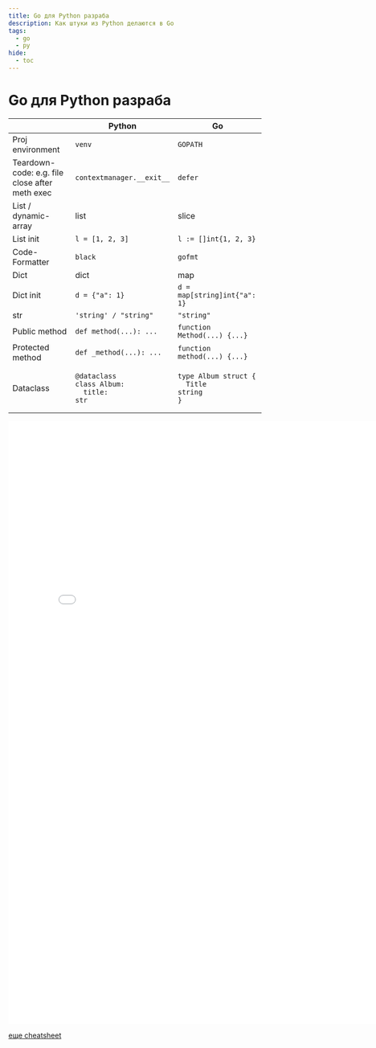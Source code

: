 ```yaml
---
title: Go для Python разраба
description: Как штуки из Python делаются в Go
tags:
  - go
  - py
hide:
  - toc
---
```


# Go для Python разраба

|                                                | Python                                                                 | Go                                                                 |
|------------------------------------------------|------------------------------------------------------------------------|--------------------------------------------------------------------|
| Proj environment                               | `venv`                                                                 | `GOPATH`                                                           |
| Teardown-code: e.g. file close after meth exec | `contextmanager.__exit__`                                              | `defer`                                                            |
| List / dynamic-array                           | list                                                                   | slice                                                              | 
| List init                                      | `l = [1, 2, 3]`                                                        | `l := []int{1, 2, 3}`                                              |
| Code-Formatter                                 | `black`                                                                | `gofmt`                                                            |
| Dict                                           | dict                                                                   | map                                                                |
| Dict init                                      | `d = {"a": 1}`                                                         | `d = map[string]int{"a": 1}`                                       |
| str                                            | `'string' / "string"`                                                  | `"string"`                                                         |
| Public method                                  | `def method(...): ...`                                                 | `function Method(...) {...}`                                       | 
| Protected method                               | `def _method(...): ...`                                                | `function method(...) {...}`                                       |
| Dataclass                                      | <pre><code>@dataclass<br>class Album:<br>󠀠󠀠  title: str</code></pre> | <pre><code>type Album struct {<br>  Title string<br>}</pre></code> | 

<embed src="/b/go/go-cheat-sheet.pdf" type="application/pdf" width="800" height="1200">

[еще cheatsheet](https://github.com/a8m/golang-cheat-sheet)